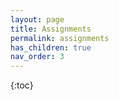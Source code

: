 ```yaml
---
layout: page
title: Assignments
permalink: assignments
has_children: true
nav_order: 3 
---
```


{:toc}

